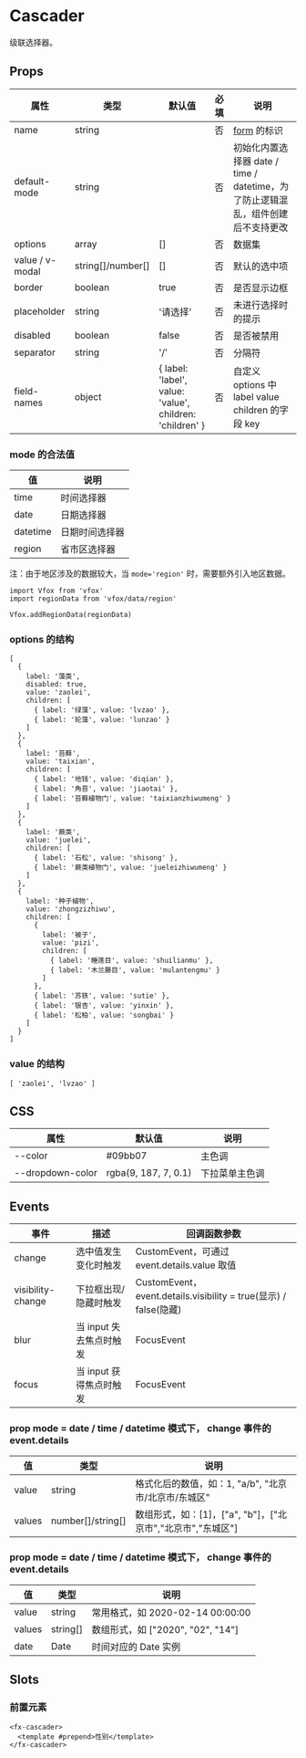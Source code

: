# Cascader

级联选择器。

## Props

| 属性            | 类型              | 默认值                                                   | 必填 | 说明                                                                            |
| --------------- | ----------------- | -------------------------------------------------------- | ---- | ------------------------------------------------------------------------------- |
| name            | string            |                                                          | 否   | [form](./README.Form.md) 的标识                                                 |
| default-mode    | string            |                                                          | 否   | 初始化内置选择器 date / time / datetime，为了防止逻辑混乱，组件创建后不支持更改 |
| options         | array             | []                                                       | 否   | 数据集                                                                          |
| value / v-modal | string[]/number[] | []                                                       | 否   | 默认的选中项                                                                    |
| border          | boolean           | true                                                     | 否   | 是否显示边框                                                                    |
| placeholder     | string            | '请选择'                                                 | 否   | 未进行选择时的提示                                                              |
| disabled        | boolean           | false                                                    | 否   | 是否被禁用                                                                      |
| separator       | string            | '/'                                                      | 否   | 分隔符                                                                          |
| field-names     | object            | { label: 'label', value: 'value', children: 'children' } | 否   | 自定义 options 中 label value children 的字段 key                                |

### mode 的合法值

| 值       | 说明           |
| -------- | -------------- |
| time     | 时间选择器     |
| date     | 日期选择器     |
| datetime | 日期时间选择器 |
| region   | 省市区选择器   |

注：由于地区涉及的数据较大，当 `mode='region'` 时，需要额外引入地区数据。

```
import Vfox from 'vfox'
import regionData from 'vfox/data/region'

Vfox.addRegionData(regionData)
```

### options 的结构

```
[
  {
    label: '藻类',
    disabled: true,
    value: 'zaolei',
    children: [
      { label: '绿藻', value: 'lvzao' },
      { label: '轮藻', value: 'lunzao' }
    ]
  },
  {
    label: '苔藓',
    value: 'taixian',
    children: [
      { label: '地钱', value: 'diqian' },
      { label: '角苔', value: 'jiaotai' },
      { label: '苔藓植物门', value: 'taixianzhiwumeng' }
    ]
  },
  {
    label: '蕨类',
    value: 'juelei',
    children: [
      { label: '石松', value: 'shisong' },
      { label: '蕨类植物门', value: 'jueleizhiwumeng' }
    ]
  },
  {
    label: '种子植物',
    value: 'zhongzizhiwu',
    children: [
      {
        label: '被子',
        value: 'pizi',
        children: [
          { label: '睡莲目', value: 'shuilianmu' },
          { label: '木兰藤目', value: 'mulantengmu' }
        ]
      },
      { label: '苏铁', value: 'sutie' },
      { label: '银杏', value: 'yinxin' },
      { label: '松柏', value: 'songbai' }
    ]
  }
]
```

### value 的结构

```
[ 'zaolei', 'lvzao' ]
```

## CSS

| 属性             | 默认值               | 说明           |
| ---------------- | -------------------- | -------------- |
| --color          | #09bb07              | 主色调         |
| --dropdown-color | rgba(9, 187, 7, 0.1) | 下拉菜单主色调 |

## Events

| 事件              | 描述                    | 回调函数参数                                                     |
| ----------------- | ----------------------- | ---------------------------------------------------------------- |
| change            | 选中值发生变化时触发    | CustomEvent，可通过 event.details.value 取值                     |
| visibility-change | 下拉框出现/隐藏时触发   | CustomEvent，event.details.visibility = true(显示) / false(隐藏) |
| blur              | 当 input 失去焦点时触发 | FocusEvent                                                       |
| focus             | 当 input 获得焦点时触发 | FocusEvent                                                       |

### prop mode = date / time / datetime 模式下， change 事件的 event.details

| 值     | 类型              | 说明                                                        |
| ------ | ----------------- | ----------------------------------------------------------- |
| value  | string            | 格式化后的数值，如：1, "a/b", "北京市/北京市/东城区"        |
| values | number[]/string[] | 数组形式，如：[1]，["a", "b"]，["北京市","北京市","东城区"] |

### prop mode = date / time / datetime 模式下， change 事件的 event.details

| 值     | 类型     | 说明                              |
| ------ | -------- | --------------------------------- |
| value  | string   | 常用格式，如 2020-02-14 00:00:00  |
| values | string[] | 数组形式，如 ["2020", "02", "14"] |
| date   | Date     | 时间对应的 Date 实例              |

## Slots

### 前置元素

```
<fx-cascader>
  <template #prepend>性别</template>
</fx-cascader>
```
